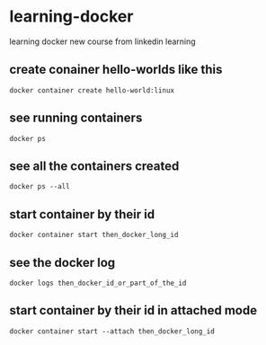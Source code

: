 # learning-docker
learning docker new course from linkedin learning

## create conainer hello-worlds like this
`docker container create hello-world:linux `


## see running containers
` docker ps `

## see all the containers created
` docker ps --all `

## start container by their id
` docker container start then_docker_long_id `

## see the docker log
` docker logs then_docker_id_or_part_of_the_id `

## start container by their id in attached mode
` docker container start --attach then_docker_long_id `